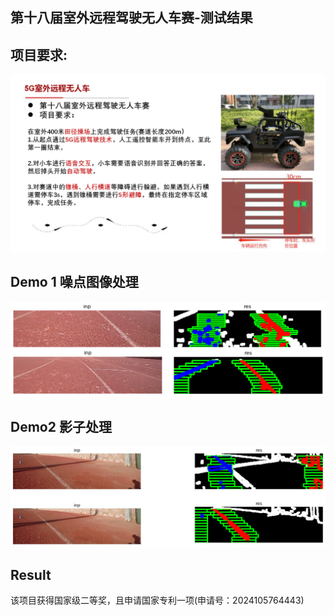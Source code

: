 ## 第十八届室外远程驾驶无人车赛-测试结果

## 项目要求:

![req](https://github.com/neverwinHao/dataset/blob/main/img/req.png)

## Demo 1 噪点图像处理

![demo1](https://github.com/neverwinHao/dataset/blob/main/img/demo1.png)

## Demo2 影子处理

![demo2](https://github.com/neverwinHao/dataset/blob/main/img/demo2.png)

## Result
该项目获得国家级二等奖，且申请国家专利一项(申请号：2024105764443)
